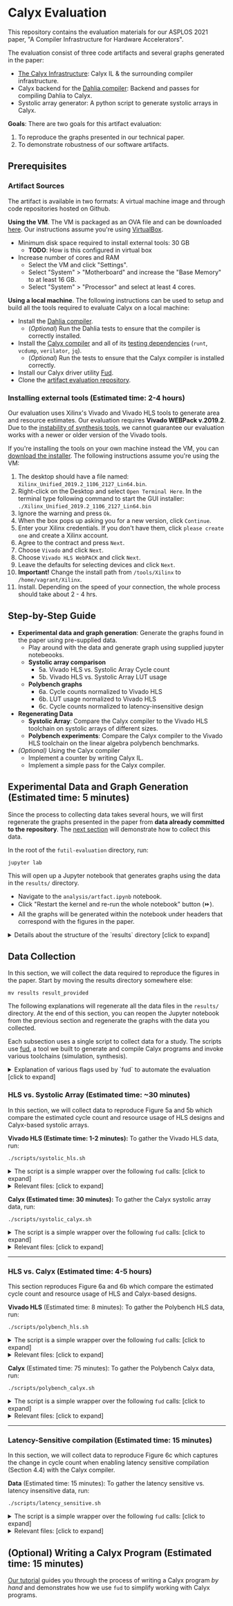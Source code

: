 # Calyx Evaluation

This repository contains the evaluation materials for our ASPLOS 2021 paper,
"A Compiler Infrastructure for Hardware Accelerators".

The evaluation consist of three code artifacts and several graphs generated in
the paper:
- [The Calyx Infrastructure][calyx]: Calyx IL & the surrounding compiler infrastructure.
- Calyx backend for the [Dahlia compiler][dahlia]: Backend and passes for compiling Dahlia to Calyx.
- Systolic array generator: A python script to generate systolic arrays in Calyx.

**Goals**: There are two goals for this artifact evaluation:
1. To reproduce the graphs presented in our technical paper.
2. To demonstrate robustness of our software artifacts.

## Prerequisites

### Artifact Sources

The artifact is available in two formats: A virtual machine image and through
code repositories hosted on Github.

**Using the VM**.
The VM is packaged as an OVA file and can be downloaded [here][vm-link].
Our instructions assume you're using [VirtualBox][].

- Minimum disk space required to install external tools: 30 GB
  - **TODO**: How is this configured in virtual box
- Increase number of cores and RAM
  - Select the VM and click "Settings".
  - Select "System" > "Motherboard" and increase the "Base Memory" to at least 16 GB.
  - Select "System" > "Processor" and select at least 4 cores.

**Using a local machine**.
The following instructions can be used to setup and build all the tools required
to evaluate Calyx on a local machine:

- Install the [Dahlia compiler][dahlia].
  - (*Optional*) Run the Dahlia tests to ensure that the compiler is correctly installed.
- Install the [Calyx compiler][calyx-install] and all of its [testing dependencies][calyx-install-testing] (`runt`, `vcdump`, `verilator`, `jq`).
  - (*Optional*) Run the tests to ensure that the Calyx compiler is installed correctly.
- Install our Calyx driver utility [Fud][fud].
- Clone the [artifact evaluation repository][calyx-eval].

### Installing external tools (Estimated time: 2-4 hours)
Our evaluation uses Xilinx's Vivado and Vivado HLS tools to generate
area and resource estimates.
Our evaluation requires **Vivado WEBPack v.2019.2**.
Due to the [instability of synthesis tools][verismith], we cannot guarantee our
evaluation works with a newer or older version of the Vivado tools.

If you're installing the tools on your own machine instead the VM, you can
[download the installer][vivado-webpack].
The following instructions assume you're using the VM:

1. The desktop should have a file named: `Xilinx_Unified_2019.2_1106_2127_Lin64.bin`.
2. Right-click on the Desktop and select `Open Terminal Here`.
   In the terminal type following command to start the GUI installer:
   `./Xilinx_Unified_2019.2_1106_2127_Lin64.bin`
3. Ignore the warning and press `Ok`.
4. When the box pops up asking you for a new version, click `Continue`.
5. Enter your Xilinx credentials. If you don't have them, click `please create one` and create a Xilinx account.
6. Agree to the contract and press `Next`.
7. Choose `Vivado` and click `Next`.
7. Choose `Vivado HLS WebPACK` and click `Next`.
8. Leave the defaults for selecting devices and click `Next`.
9. **Important!** Change the install path from `/tools/Xilinx` to `/home/vagrant/Xilinx`.
10. Install.  Depending on the speed of your connection, the whole process
    should take about 2 - 4 hrs.

## Step-by-Step Guide

- **Experimental data and graph generation**: Generate the graphs found in the paper using pre-supplied data.
  - Play around with the data and generate graph using supplied jupyter notebeooks.
  - **Systolic array comparison**
    - 5a. Vivado HLS vs. Systolic Array Cycle count
    - 5b. Vivado HLS vs. Systolic Array LUT usage
  - **Polybench graphs**
    - 6a. Cycle counts normalized to Vivado HLS
    - 6b. LUT usage normalized to Vivado HLS
    - 6c. Cycle counts normalized to latency-insensitive design
- **Regenerating Data**
  - **Systolic Array**: Compare the Calyx compiler to the Vivado HLS toolchain on systolic arrays of different sizes.
  - **Polybench experiments**: Compare the Calyx compiler to the Vivado HLS toolchain on the linear algebra polybench benchmarks.
- *(Optional)* Using the Calyx compiler
  - Implement a counter by writing Calyx IL.
  - Implement a simple pass for the Calyx compiler.

## Experimental Data and Graph Generation (Estimated time: 5 minutes)
Since the process to collecting data takes several hours, we will first
regenerate the graphs presented in the paper from **data already committed to
the repository**.
The [next section](#data-collection) will demonstrate how to collect this data.

In the root of the `futil-evaluation` directory, run:
```
jupyter lab
```

This will open up a Jupyter notebook that generates graphs using the data in
the `results/` directory.

- Navigate to the `analysis/artfact.ipynb` notebook.
- Click "Restart the kernel and re-run the whole notebook" button (⏩)️.
- All the graphs will be generated within the notebook under headers that correspond with the figures
  in the paper.

<details>
<summary>Details about the structure of the `results` directory [click to expand]</summary>

**Data organization**.
All the data lives in the `results` directory. There are three directories:
 - `standard`: standard Polybench benchmarks
 - `unrolled`: unrolled versions of select Polybench benchmarks
 - `systolic`: Systolic array data.

Each of these directories have a `calyx` and an `hls` directory which contain
a json file for each benchmark.

**Data processing**.
For easier processing, we transform the `json` files into `csv` files. This is done with
the `analysis/data_format.ipynb` notebook file.

 - Navigate to the `analysis/data_format.ipynb` notebook.
 - Click "Restart the kernel, then re-run the whole notebook" button (⏩).
 - Check that a `data.csv` file has appeared in each of the data directories (`results/standard/hls/data.csv`, `results/standard/futil/data.csv`, ...).

Run the notebook, and check to make sure that `data.csv` files have appeared in each of
the data directories.

**Graph generation**.
The graph generating is done in `analysis/artfact.ipynb`.
 - Navigate to the `analysis/artfact.ipynb` notebook.
 - Click "Restart the kernel and re-run the whole notebook" button (⏩)️.
 - All the graphs will be generated within the notebook under headers that correspond with the figures
 in the paper.
</details>

## Data Collection
In this section, we will collect the data required to reproduce the figures in
the paper.
Start by moving the results directory somewhere else:
```
mv results result_provided
```

The following explanations will regenerate all the data files in the `results/`
directory.
At the end of this section, you can reopen the Jupyter notebook from the previous
section and regenerate the graphs with the data you collected.

Each subsection uses a single script to collect data for a study.
The scripts use [fud][], a tool we built to generate and compile Calyx programs
and invoke various toolchains (simulation, synthesis).

<details>
<summary>Explanation of various flags used by `fud` to automate the evaluation [click to expand]</summary>
    <ul>
        <li><code>--to hls-estimate</code>: Uses Vivado HLS to compile and estimate resource usage of an input Dahlia/C++ program.</li>
        <li><code>--to resource-estimate</code>: Uses Vivado to synthesis Verilog and estimate resource usage.</li>
        <li><code>--to vcd_json</code>: Uses Verilator to simulate a Verilog program.</li>
        <li><code>-s systolic.flags {args}</code>: Passes in parameters to the systolic array frontend.</li>
        <li><code>-s verilog.data {data file}</code>: Passes in a json data file to be given to Verilator for simulation.</li>
    </ul>
</details>

### HLS vs. Systolic Array (Estimated time: ~30 minutes)
In this section, we will collect data to reproduce Figure 5a and 5b which
compare the estimated cycle count and resource usage of HLS designs and
Calyx-based systolic arrays.

**Vivado HLS (Estimate time: 1-2 minutes):**
To gather the Vivado HLS data, run:
```
./scripts/systolic_hls.sh
```
<details>
<summary>The script is a simple wrapper over the following <code>fud</code> calls: [click to expand]</summary>
    <ul>
        <li><code>fud e {dahlia file} --to hls-estimate</code></li>
    </ul>
</details>

<details>
<summary>Relevant files: [click to expand]</summary>
    This script uses the sources here:
    <ul>
        <li><code>benchmarks/systolic_sources/*.fuse</code></li>
    </ul>
    to generate the data:
    <ul>
        <li><code>results/systolic/hls/*.json</code></li>
    </ul>
</details>

**Calyx (Estimated time: 30 minutes):**
To gather the Calyx systolic array data, run:
```
./scripts/systolic_calyx.sh
```
<details>
<summary>The script is a simple wrapper over the following <code>fud</code> calls: [click to expand]</summary>
    <ul>
        <li><code>fud e --from systolic --to resource-estimate -s systolic.flags {parameters}</code></li>
        <li><code>fud e --from systolic --to vcd_json -s systolic.flags {parameters} -s verilog.data {data}</code></li>
    </ul>
</details>

<details>
<summary>Relevant files: [click to expand]</summary>
    This script uses the sources here:
    <ul>
        <li><code>benchmarks/systolic_sources/*.systolic</code></li>
        <li><code>benchmarks/systolic_sources/*.systolic.data</code></li>
    </ul>
    to generate the data:
    <ul>
        <li><code>results/systolic/futil/*.json</code></li>
        <li><code>results/systolic/futil-latency/*.json</code></li>
    </ul>
</details>

----

### HLS vs. Calyx (Estimated time: 4-5 hours)
This section reproduces Figure 6a and 6b which compare the estimated cycle
count and resource usage of HLS and Calyx-based designs.

**Vivado HLS** (Estimated time: 8 minutes):
To gather the Polybench HLS data, run:
```
./scripts/polybench_hls.sh
```
<details>
<summary>The script is a simple wrapper over the following <code>fud</code> calls: [click to expand]</summary>
    <ul>
        <li><code>fud e {dahlia file} --to hls-estimate</code></li>
    </ul>
</details>

<details>
<summary>Relevant files: [click to expand]</summary>
    This script uses the sources here:
    <ul>
        <li><code>benchmarks/polybench/*.fuse</code></li>
        <li><code>benchmarks/unrolled/*.fuse</code></li>
    </ul>
    to generate the data:
    <ul>
        <li><code>results/standard/hls/*.json</code></li>
        <li><code>results/unrolled/hls/*.json</code></li>
    </ul>
</details>

**Calyx** (Estimated time: 75 minutes):
To gather the Polybench Calyx data, run:
```
./scripts/polybench_calyx.sh
```
<details>
<summary>The script is a simple wrapper over the following <code>fud</code> calls: [click to expand]</summary>
    <ul>
        <li><code>fud e {dahlia file} --to resouce-estimate</code></li>
        <li><code>fud e {dahlia file} --to vcd_json</code></li>
    </ul>
</details>

<details>
<summary>Relevant files: [click to expand]</summary>
    This script uses the sources here:
    <ul>
        <li><code>benchmarks/polybench/*.fuse</code></li>
        <li><code>benchmarks/polybench/*.fuse.data</code></li>
        <li><code>benchmarks/unrolled/*.fuse</code></li>
        <li><code>benchmarks/unrolled/*.fuse.data</code></li>
    </ul>
    to generate the data:
    <ul>
        <li><code>results/standard/hls/*.json</code></li>
        <li><code>results/unrolled/hls/*.json</code></li>
    </ul>
</details>

----

### Latency-Sensitive compilation (Estimated time: 15 minutes)
In this section, we will collect data to reproduce Figure 6c which captures
the change in cycle count when enabling latency sensitive compilation (Section
4.4) with the Calyx compiler.

**Data** (Estimated time: 15 minutes):
To gather the latency sensitive vs. latency insensitive data, run:
```
./scripts/latency_sensitive.sh
```
<details>
<summary>The script is a simple wrapper over the following <code>fud</code> calls: [click to expand]</summary>
    <ul>
        <li><code>fud e {dahlia file} --to vcd_json -s verilog.data {data}</code></li>
        <li><code>fud e {dahlia file} --to vcd_json -s verilog.data {data} -s futil-flags '-d static-timing'</code></li>
    </ul>
</details>

<details>
<summary>Relevant files: [click to expand]</summary>
    This script uses the sources here:
    <ul>
        <li><code>benchmarks/polybench/*.fuse</code></li>
        <li><code>benchmarks/polybench/*.fuse.data</code></li>
    </ul>
    to generate the data:
    <ul>
        <li><code>results/latency-sensitive/with-static-timing/*.json</code></li>
        <li><code>results/latency-sensitive/no-static-timing/*.json</code></li>
    </ul>
</details>

## (Optional) Writing a Calyx Program (Estimated time: 15 minutes)

[Our tutorial][hello-world] guides you through the process of writing a
Calyx program *by hand* and demonstrates how we use `fud` to simplify working
with Calyx programs.

[calyx]: https://github.com/cucapra/futil
[calyx-eval]: https://github.com/cucapra/futil-evaluation
[calyx-install]: https://capra.cs.cornell.edu/calyx/
[fud]: https://capra.cs.cornell.edu/calyx/tools/fud.html
[dahlia]: https://github.com/cucapra/dahlia
[calyx-install-testing]: https://capra.cs.cornell.edu/calyx/#testing-dependencies
[vivado-webpack]: https://www.xilinx.com/member/forms/download/xef.html?filename=Xilinx_Unified_2019.2_1106_2127_Lin64.bin
[verismith]: https://johnwickerson.github.io/papers/verismith_fpga20.pdf
[hello-world]: https://capra.cs.cornell.edu/calyx/tutorial/langtut.html
[vm-link]: https://cornell.box.com/s/xkvdmtl4l3rhj0gy8qbxo7tzra5bb266
[virtualbox]: https://www.virtualbox.org/
